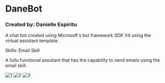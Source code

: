 # DaneBot
<h3>Created by: Danielle Espiritu</h3>

A chat bot created using Microsoft's bot framework SDK V4 using the virtual assistant template.

Skills:
Email Skill


A fullu functional assistant that has the capability to send emails using the email skill.


![1](https://user-images.githubusercontent.com/28699887/62988698-d70f4a80-be77-11e9-83b9-37954e402060.PNG)
![2](https://user-images.githubusercontent.com/28699887/62988702-da0a3b00-be77-11e9-938c-4af079c0a8c6.PNG)
![3](https://user-images.githubusercontent.com/28699887/62988705-dbd3fe80-be77-11e9-9812-01a1b6bb19bc.PNG)


